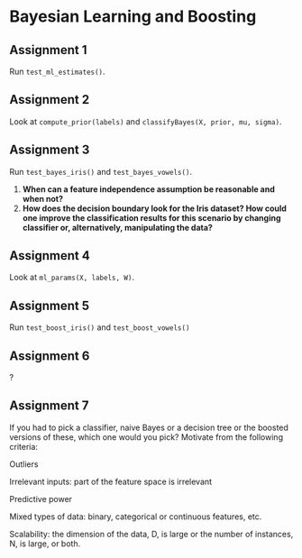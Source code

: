 # Bayesian Learning and Boosting

## Assignment 1
Run `test_ml_estimates()`.

## Assignment 2
Look at `compute_prior(labels)` and `classifyBayes(X, prior, mu, sigma)`.

## Assignment 3
Run `test_bayes_iris()` and `test_bayes_vowels()`.

1. **When can a feature independence assumption be reasonable and when not?**
2. **How does the decision boundary look for the Iris dataset? How could one improve the classification results for this scenario by changing classifier or, alternatively, manipulating the data?**

## Assignment 4
Look at `ml_params(X, labels, W)`.

## Assignment 5
Run `test_boost_iris()` and `test_boost_vowels()`

## Assignment 6
?

## Assignment 7
If you had to pick a classifier, naive Bayes or a decision tree or the boosted versions of these, which one would you pick? Motivate from the following criteria:

Outliers

Irrelevant inputs: part of the feature space is irrelevant

Predictive power

Mixed types of data: binary, categorical or continuous features, etc.

Scalability: the dimension of the data, D, is large or the number of instances, N, is large, or both.




